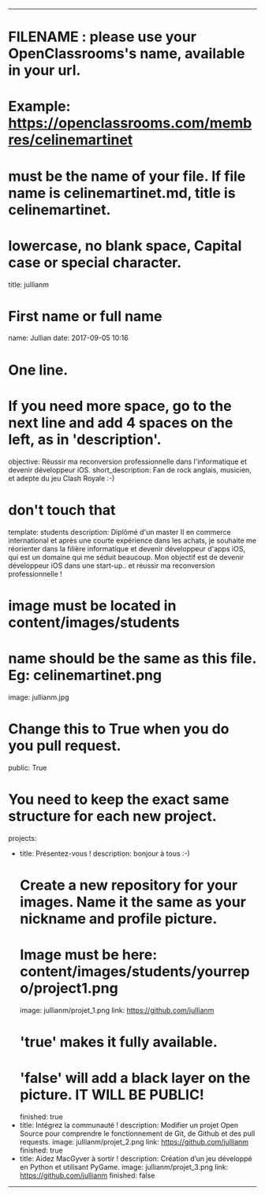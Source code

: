 ---

# FILENAME : please use your OpenClassrooms's name, available in your url.
# Example: https://openclassrooms.com/membres/celinemartinet
# must be the name of your file. If file name is celinemartinet.md, title is celinemartinet.
# lowercase, no blank space, Capital case or special character.
title: jullianm

# First name or full name
name: Jullian
date: 2017-09-05 10:16

# One line.
# If you need more space, go to the next line and add 4 spaces on the left, as in 'description'.
objective: Réussir ma reconversion professionnelle dans l'informatique et devenir développeur iOS.
short_description: Fan de rock anglais, musicien, et adepte du jeu Clash Royale :-)

# don't touch that
template: students
description:
    Diplômé d'un master II en commerce international et après une courte expérience
    dans les achats, je souhaite me réorienter dans la filière informatique
    et devenir développeur d'apps iOS, qui est un domaine qui me séduit beaucoup.
    Mon objectif est de devenir développeur iOS dans une start-up..
    et réussir ma reconversion professionnelle !

# image must be located in content/images/students
# name should be the same as this file. Eg: celinemartinet.png
image: jullianm.jpg

# Change this to True when you do you pull request.
public: True

# You need to keep the exact same structure for each new project.
projects:
  - title: Présentez-vous !
    description: bonjour à tous :-)
    # Create a new repository for your images. Name it the same as your nickname and profile picture.
    # Image must be here: content/images/students/yourrepo/project1.png
    image: jullianm/projet_1.png
    link: https://github.com/jullianm
    # 'true' makes it fully available.
    # 'false' will add a black layer on the picture. IT WILL BE PUBLIC!
    finished: true
  - title: Intégrez la communauté !
    description: Modifier un projet Open Source pour comprendre le fonctionnement de Git, de Github et des pull requests. 
    image: jullianm/projet_2.png
    link: https://github.com/jullianm
    finished: true
  - title: Aidez MacGyver à sortir !
    description: Création d’un jeu développé en Python et utilisant PyGame.
    image: jullianm/projet_3.png
    link: https://github.com/jullianm
    finished: false
---